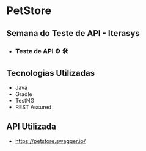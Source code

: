 # PetStore


## Semana do Teste de API - Iterasys
- ### Teste de API  :gear: :hammer_and_wrench:



## Tecnologias Utilizadas



* Java<br>
* Gradle<br>
* TestNG<br>
* REST Assured<br>



## API Utilizada
- https://petstore.swagger.io/
